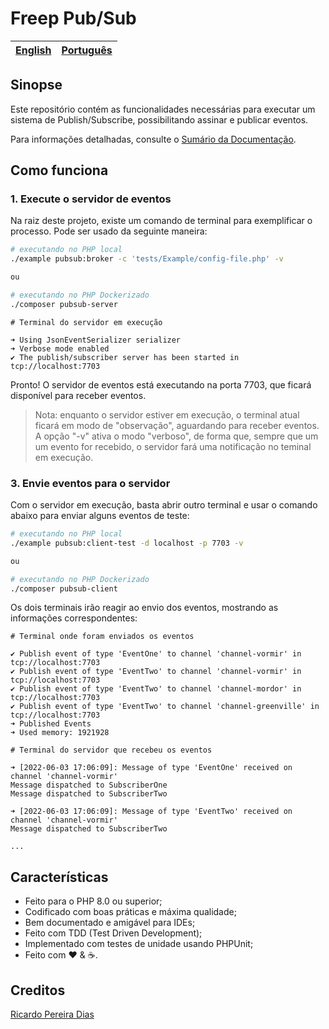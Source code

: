 # Freep Pub/Sub

[English](../../readme.md) | [Português](leiame.md)
-- | --

## Sinopse

Este repositório contém as funcionalidades necessárias para executar um sistema de Publish/Subscribe, possibilitando assinar e publicar eventos.

Para informações detalhadas, consulte o [Sumário da Documentação](indice.md).

## Como funciona

### 1. Execute o servidor de eventos

Na raiz deste projeto, existe um comando de terminal para exemplificar o processo.
Pode ser usado da seguinte maneira:

```bash
# executando no PHP local
./example pubsub:broker -c 'tests/Example/config-file.php' -v

ou

# executando no PHP Dockerizado
./composer pubsub-server
```

```text
# Terminal do servidor em execução

➜ Using JsonEventSerializer serializer
➜ Verbose mode enabled
✔ The publish/subscriber server has been started in tcp://localhost:7703
```

Pronto! O servidor de eventos está executando na porta 7703, que ficará disponível para receber eventos.

> Nota: enquanto o servidor estiver em execução, o terminal atual ficará em modo de "observação", aguardando para receber eventos. A opção "-v" ativa o modo "verboso", de forma que, sempre que um um evento for recebido, o servidor fará uma notificação no teminal em execução.

### 3. Envie eventos para o servidor

Com o servidor em execução, basta abrir outro terminal e usar o comando abaixo para enviar alguns eventos de teste:

```bash
# executando no PHP local
./example pubsub:client-test -d localhost -p 7703 -v

ou

# executando no PHP Dockerizado
./composer pubsub-client
```

Os dois terminais irão reagir ao envio dos eventos, mostrando as informações correspondentes:

```text
# Terminal onde foram enviados os eventos

✔ Publish event of type 'EventOne' to channel 'channel-vormir' in tcp://localhost:7703
✔ Publish event of type 'EventTwo' to channel 'channel-vormir' in tcp://localhost:7703
✔ Publish event of type 'EventTwo' to channel 'channel-mordor' in tcp://localhost:7703
✔ Publish event of type 'EventTwo' to channel 'channel-greenville' in tcp://localhost:7703
➜ Published Events
➜ Used memory: 1921928
```

```text
# Terminal do servidor que recebeu os eventos

➜ [2022-06-03 17:06:09]: Message of type 'EventOne' received on channel 'channel-vormir'
Message dispatched to SubscriberOne
Message dispatched to SubscriberTwo

➜ [2022-06-03 17:06:09]: Message of type 'EventTwo' received on channel 'channel-vormir'
Message dispatched to SubscriberTwo

...
```

## Características

- Feito para o PHP 8.0 ou superior;
- Codificado com boas práticas e máxima qualidade;
- Bem documentado e amigável para IDEs;
- Feito com TDD (Test Driven Development);
- Implementado com testes de unidade usando PHPUnit;
- Feito com :heart: &amp; :coffee:.

## Creditos

[Ricardo Pereira Dias](https://www.ricardopedias.com.br)

